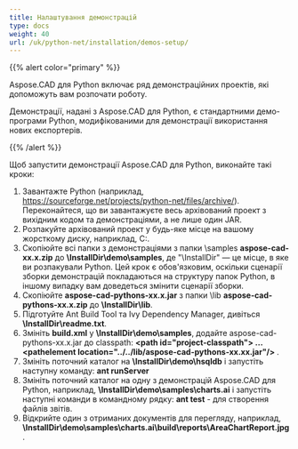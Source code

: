 ```yaml
---
title: Налаштування демонстрацій
type: docs
weight: 40
url: /uk/python-net/installation/demos-setup/
---
```


{{% alert color="primary" %}}

Aspose.CAD для Python включає ряд демонстраційних проектів, які допоможуть вам розпочати роботу.

Демонстрації, надані з Aspose.CAD для Python, є стандартними демо-програми Python, модифікованими для демонстрації використання нових експортерів.

{{% /alert %}}

Щоб запустити демонстрації Aspose.CAD для Python, виконайте такі кроки:

1. Завантажте Python (наприклад, https://sourceforge.net/projects/python-net/files/archive/). Переконайтеся, що ви завантажуєте весь архівований проект з вихідним кодом та демонстраціями, а не лише один JAR.
1. Розпакуйте архівований проект у будь-яке місце на вашому жорсткому диску, наприклад, C:\.
1. Скопіюйте всі папки з демонстраціями з папки \samples **aspose-cad-xx.x.zip** до **\InstallDir\demo\samples**, де "\InstallDir" — це місце, в яке ви розпакували Python. Цей крок є обов'язковим, оскільки сценарії зборки демонстрацій покладаються на структуру папок Python, в іншому випадку вам доведеться змінити сценарії зборки.
1. Скопіюйте **aspose-cad-pythons-xx.x.jar** з папки \lib **aspose-cad-pythons-xx.x.zip** до **\InstallDir\lib**.
1. Підготуйте Ant Build Tool та Ivy Dependency Manager, дивіться **\InstallDir\readme.txt**.
1. Змініть **build.xml** у **\InstallDir\demo\samples**, додайте aspose-cad-pythons-xx.x.jar до classpath:
   **\<path id="project-classpath"> ... \<pathelement location="../../lib/aspose-cad-pythons-xx.xx.jar"/> </path>**.
1. Змініть поточний каталог на **\InstallDir\demo\hsqldb** і запустіть наступну команду:
   **ant runServer**
1. Змініть поточний каталог на одну з демонстрацій Aspose.CAD для Python, наприклад, **\InstallDir\demo\samples\charts.ai** і запустіть наступні команди в командному рядку:
   **ant test** - для створення файлів звітів.
1. Відкрийте один з отриманих документів для перегляду, наприклад, **\InstallDir\demo\samples\charts.ai\build\reports\AreaChartReport.jpg**.
